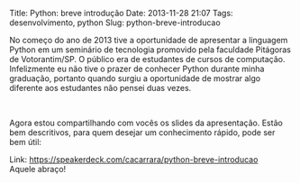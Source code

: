 Title: Python: breve introdução
Date: 2013-11-28 21:07
Tags: desenvolvimento, python
Slug: python-breve-introducao

No começo do ano de 2013 tive a oportunidade de apresentar a linguagem
Python em um seminário de tecnologia promovido pela faculdade Pitágoras
de Votorantim/SP. O público era de estudantes de cursos de computação.
Infelizmente eu não tive o prazer de conhecer Python durante minha
graduação, portanto quando surgiu a oportunidade de mostrar algo
diferente aos estudantes não pensei duas vezes.

<!--more-->

 

Agora estou compartilhando com vocês os slides da apresentação. Estão
bem descritivos, para quem desejar um conhecimento rápido, pode ser bem
útil:

Link: <https://speakerdeck.com/cacarrara/python-breve-introducao>  
Aquele abraço!

